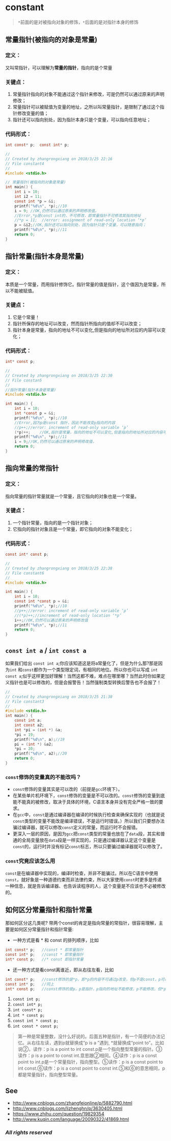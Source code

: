 # constant
> `*`前面的是对被指向对象的修饰，`*`后面的是对指针本身的修饰

## 常量指针(被指向的对象是常量)
### 定义：
又叫常指针，可以理解为**常量的指针**，指向的是个常量
### 关键点：
1. 常量指针指向的对象不能通过这个指针来修改，可是仍然可以通过原来的声明修改；
2. 常量指针可以被赋值为变量的地址，之所以叫常量指针，是限制了通过这个指针修改变量的值；
3. 指针还可以指向别处，因为指针本身只是个变量，可以指向任意地址；　

### 代码形式：
```c
int const* p;  const int* p;
```
```c
//
// Created by zhangrongxiang on 2018/3/25 22:16
// File constant4
//
#include <stdio.h>

// 常量指针(被指向的对象是常量)
int main() {
    int i = 10;
    int i2 = 11;
    const int *p = &i;
    printf("%d\n", *p);//10
    i = 9; //OK,仍然可以通过原来的声明修改值，
    //Error,*p是const int的，不可修改，即常量指针不可修改其指向地址
    //*p = 11;  //error: assignment of read-only location ‘*p’
    p = &i2;//OK,指针还可以指向别处，因为指针只是个变量，可以随意指向；
    printf("%d\n", *p);//11
    return 0;
}

```

## 指针常量(指针本身是常量)
### 定义：
本质是一个常量，而用指针修饰它。指针常量的值是指针，这个值因为是常量，所以不能被赋值。 
### 关键点：
1. 它是个常量！
2. 指针所保存的地址可以改变，然而指针所指向的值却不可以改变；
3. 指针本身是常量，指向的地址不可以变化,但是指向的地址所对应的内容可以变化；

### 代码形式：
```c
int* const p;
```
```c
//
// Created by zhangrongxiang on 2018/3/25 22:30
// File constan5
//
//指针常量(指针本身是常量)
#include <stdio.h>

int main() {
    int i = 10;
    int *const p = &i;
    printf("%d\n", *p);//10
    //Error,因为p是const 指针，因此不能改变p指向的内容
    //p++;//error: increment of read-only variable ‘p’
    (*p)++;    //OK,指针是常量，指向的地址不可以变化,但是指向的地址所对应的内容可以变化
    printf("%d\n", *p);//11
    i = 9;//OK,仍然可以通过原来的声明修改值，
    return 0;
}
```

## 指向常量的常指针
### 定义：
指向常量的指针常量就是一个常量，且它指向的对象也是一个常量。
### 关键点：
1. 一个指针常量，指向的是一个指针对象；
2. 它指向的指针对象且是一个常量，即它指向的对象不能变化；

### 代码形式：
```c
const int* const p;
```
```c
//
// Created by zhangrongxiang on 2018/3/25 22:38
// File constant6
//
#include <stdio.h>

int main() {
    int i = 10;
    const int *const p = &i;
    printf("%d\n", *p);//10
    //p++;//error: increment of read-only variable ‘p’
    //(*p)++;//increment of read-only location ‘*p’
    i++;//OK,仍然可以通过原来的声明修改值
    printf("%d\n", *p);//11
    return 0;
}
```

## `const int a` / `int const a`
如果我们给出 `const int a`;你应该知道这是将a常量化了，但是为什么那?那是因为`int` 和`const`都作为一个类型限定词，有相同的地位。所以你也可以写成 `int const a`;似乎这样更加好理解！当然这都不难，难点在哪里哪？当然此时你如果定义指针也是可以修改的，但是会报警告！当然强制类型转换后警告也不会报了！
```c
//
// Created by zhangrongxiang on 2018/3/25 21:38
// File constant3
//
#include <stdio.h>
int main() {
    const int a;
    int const a2;
    int *pi = (int *) &a;
    *pi = 19;
    printf("%d\n", a);//19
    pi = (int *) &a2;
    *pi = 20;
    printf("%d\n", a2);//20
    return 0;
}
```
### `const`修饰的变量真的不能改吗？
- `const`修饰的变量其实是可以改的（前提是`gcc`环境下）。
- 在某些单片机环境下，`const`修饰的变量是不可以改的。`const`修饰的变量到底能不能真的被修改，取决于具体的环境，C语言本身并没有完全严格一致的要求。
- 在`gcc`中，`const`是通过编译器在编译的时候执行检查来确保实现的（也就是说`const`类型的变量不能改是编译错误，不是运行时错误。）所以我们只要想办法骗过编译器，就可以修改`const`定义的常量，而运行时不会报错。
- 更深入一层的原因，是因为`gcc`把`const`类型的常量也放在了`data`段，其实和普通的全局变量放在`data`段是一样实现的，只是通过编译器认定这个变量是`const`的，运行时并没有标记`const`标志，所以只要骗过编译器就可以修改了。

### `const`究竟应该怎么用
`const`是在编译器中实现的，编译时检查，并非不能骗过。所以在C语言中使用`const`，就好象是一种道德约束而非法律约束，所以大家使用`const`时更多是传递一种信息，就是告诉编译器、也告诉读程序的人，这个变量是不应该也不必被修改的。


## 如何区分常量指针和指针常量
那如何区分这几类呢? 带两个const的肯定是指向常量的常指针，很容易理解，主要是如何区分常量指针和指针常量:

- 一种方式是看 * 和 const 的排列顺序，比如
```c
int const* p;	//const * 即常量指针
const int* p;	//const * 即常量指针
int* const p;	//* const 即指针常量
```
- 还一种方式是看const离谁近，即从右往左看，比如
```c
int const* p;	//const修饰的是*p，即*p的内容不可通过p改变，但p不是const，p可以修改，*p不可修改；
const int* p;	//同上
int* const p;	//const修饰的是p，p是指针，p指向的地址不能修改，p不能修改，但*p可以修改；
```
1. `const int p;`
2. `const int* p;` 
3. `int const* p;` 
4. `int * const p;`
5. `const int * const p;`
6. `int const * const p;`

> 第一种是常量整数，没什么好说的。后面五种是指针，有一个简便的办法记忆。从右往左读，遇到p就替换成“p is a ”遇到, *就替换成“point to”。比如说②，读作：p is a point to int const.p是一个指向整型常量的指针。③读作：p is a point to const int.意思跟②相同。④读作：p is a const point to int.p是一个常量指针，指向整型。⑤读作：p is a const point to int const.⑥读作：p is a const point to const int.⑤和⑥的意思相同，p都是常量指针，指向整型常量。

## See
- <http://www.cnblogs.com/zhangfeionline/p/5882790.html>
- <http://www.cnblogs.com/lizhenghn/p/3630405.html>
- <https://www.zhihu.com/question/19829354>
- <http://www.kuqin.com/language/20090322/41869.html>

### *All rights reserved*